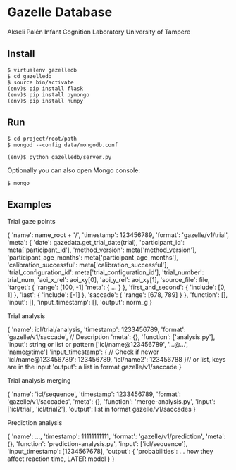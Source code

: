 # Gazelle Database

Akseli Palén
Infant Cognition Laboratory
University of Tampere

## Install

    $ virtualenv gazelledb
    $ cd gazelledb
    $ source bin/activate
    (env)$ pip install flask
    (env)$ pip install pymongo
    (env)$ pip install numpy

## Run

    $ cd project/root/path
    $ mongod --config data/mongodb.conf

    (env)$ python gazelledb/server.py

Optionally you can also open Mongo console:

    $ mongo

## Examples

Trial gaze points

{
	'name': name_root + '/',
	'timestamp': 123456789,
	'format': 'gazelle/v1/trial',
	'meta': {
		'date': gazedata.get_trial_date(trial),
		'participant_id': meta['participant_id'],
		'method_version': meta['method_version'],
		'participant_age_months': meta['participant_age_months'],
		'calibration_successful': meta['calibration_successful'],
		'trial_configuration_id': meta['trial_configuration_id'],
		'trial_number': trial_num,
		'aoi_x_rel': aoi_xy[0],
		'aoi_y_rel': aoi_xy[1],
		'source_file': file,
		'target': {
			'range': [100, -1]
			'meta': {
				...
			}
		},
		'first_and_second': {
			'include': [0, 1]
		},
		'last': {
			'include': [-1]
		},
		'saccade': {
			'range': [678, 789]
		}
	},
	'function': [],
	'input': [],
	'input_timestamp': [],
	'output': norm_g
}

Trial analysis

{
	'name': icl/trial/analysis,
	'timestamp': 1233456789,
	'format': 'gazelle/v1/saccade', // Description
	'meta': {},
	'function': ['analysis.py'],
	'input': string or list or pattern
		['icl/name@123456789', '...@...', 'name@time']
	'input_timestamp': { // Check if newer
		'icl/name@123456789': 123456789,
		'icl/name2': 123456788
	}// or list, keys are in the input
	'output': a list in format gazelle/v1/saccade
}

Trial analysis merging

{
	'name': 'icl/sequence',
	'timestamp': 1233456789,
	'format': 'gazelle/v1/saccades',
	'meta': {},
	'function': 'merge-analysis.py',
	'input': ['icl/trial', 'icl/trial2'],
	'output': list in format gazelle/v1/saccades
}

Prediction analysis

{
	'name': ...,
	'timestamp': 11111111111,
	'format': 'gazelle/v1/prediction',
	'meta': {},
	'function': 'prediction-analysis.py',
	'input': ['icl/sequence'],
	'input_timestamp': [1234567678],
	'output': {
		'probabilities': ... how they affect reaction time, LATER model
	}
}
